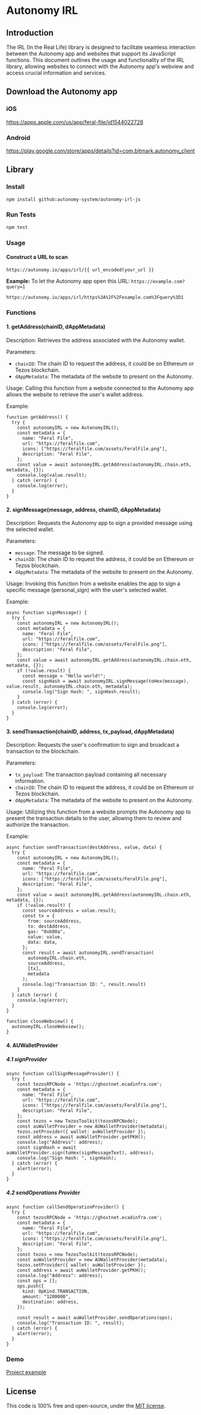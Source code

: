 # Autonomy IRL

## Introduction

The IRL (In the Real Life) library is designed to facilitate seamless interaction between the Autonomy app and websites that support its JavaScript functions. This document outlines the usage and functionality of the IRL library, allowing websites to connect with the Autonomy app's webview and access crucial information and services.

## Download the Autonomy app

### iOS

https://apps.apple.com/us/app/feral-file/id1544022728

### Android

https://play.google.com/store/apps/details?id=com.bitmark.autonomy_client

## Library

### Install

```bash
npm install github:autonomy-system/autonomy-irl-js
```

### Run Tests

```bash
npm test
```

### Usage

#### Construct a URL to scan

```
https://autonomy.io/apps/irl/{{ url_encoded(your_url }}
```

**Example:**
To let the Autonomy app open this URL: `https://example.com?query=1`

```
https://autonomy.io/apps/irl/https%3A%2F%2Fexample.com%3Fquery%3D1
```

### Functions

#### 1. getAddress(chainID, dAppMetadata)

Description: Retrieves the address associated with the Autonomy wallet.

Parameters:

- `chainID`: The chain ID to request the address, it could be on Ethereum or Tezos blockchain.
- `dAppMetadata`: The metadata of the website to present on the Autonomy.

Usage:
Calling this function from a website connected to the Autonomy app allows the website to retrieve the user's wallet address.

Example:

```JS
function getAddress() {
  try {
    const autonomyIRL = new AutonomyIRL();
    const metadata = {
      name: "Feral File",
      url: "https://feralfile.com",
      icons: ["https://feralfile.com/assets/FeralFile.png"],
      description: "Feral File",
    };
    const value = await autonomyIRL.getAddress(autonomyIRL.chain.eth, metadata, {});
    console.log(value.result);
  } catch (error) {
    console.log(error);
  }
}
```

#### 2. signMessage(message, address, chainID, dAppMetadata)

Description: Requests the Autonomy app to sign a provided message using the selected wallet.

Parameters:

- `message`: The message to be signed.
- `chainID`: The chain ID to request the address, it could be on Ethereum or Tezos blockchain.
- `dAppMetadata`: The metadata of the website to present on the Autonomy.

Usage:
Invoking this function from a website enables the app to sign a specific message (personal_sign) with the user's selected wallet.

Example:

```JS
async function signMessage() {
  try {
    const autonomyIRL = new AutonomyIRL();
    const metadata = {
      name: "Feral File",
      url: "https://feralfile.com",
      icons: ["https://feralfile.com/assets/FeralFile.png"],
      description: "Feral File",
    };
    const value = await autonomyIRL.getAddress(autonomyIRL.chain.eth, metadata, {});
    if (!value.result) {
      const message = "Hello world!";
      const signHash = await autonomyIRL.signMessage(toHex(message), value.result, autonomyIRL.chain.eth, metadata);
      console.log("Sign Hash: ", signHash.result);
    }
  } catch (error) {
    console.log(error);
  }
}
```

#### 3. sendTransaction(chainID, address, tx_payload, dAppMetadata)

Description: Requests the user's confirmation to sign and broadcast a transaction to the blockchain.

Parameters:

- `tx_payload`: The transaction payload containing all necessary information.
- `chainID`: The chain ID to request the address, it could be on Ethereum or Tezos blockchain.
- `dAppMetadata`: The metadata of the website to present on the Autonomy.

Usage:
Utilizing this function from a website prompts the Autonomy app to present the transaction details to the user, allowing them to review and authorize the transaction.

Example:

```JS
async function sendTransaction(destAddress, value, data) {
  try {
    const autonomyIRL = new AutonomyIRL();
    const metadata = {
      name: "Feral File",
      url: "https://feralfile.com",
      icons: ["https://feralfile.com/assets/FeralFile.png"],
      description: "Feral File",
    };
    const value = await autonomyIRL.getAddress(autonomyIRL.chain.eth, metadata, {});
    if (!value.result) {
      const sourceAddress = value.result;
      const tx = {
        from: sourceAddress,
        to: destAddress,
        gas: "0xb00a",
        value: value,
        data: data,
      };
      const result = await autonomyIRL.sendTransaction(
        autonomyIRL.chain.eth,
        sourceAddress,
        [tx],
        metadata
      );
      console.log("Transaction ID: ", result.result)
    }
  } catch (error) {
    console.log(error);
  }
}
```

```JS
function closeWebview() {
  autonomyIRL.closeWebview();
}
```

#### 4. AUWalletProvider

##### 4.1 signProvider

```JS
async function callSignMessageProvider() {
  try {
    const tezosRPCNode = 'https://ghostnet.ecadinfra.com';
    const metadata = {
      name: "Feral File",
      url: "https://feralfile.com",
      icons: ["https://feralfile.com/assets/FeralFile.png"],
      description: "Feral File",
    };
    const tezos = new TezosToolkit(tezosRPCNode);
    const auWalletProvider = new AUWalletProvider(metadata);
    tezos.setProvider({ wallet: auWalletProvider });
    const address = await auWalletProvider.getPKH();
    console.log("Address": address);
    const signHash = await auWalletProvider.sign(toHex(signMessageText), address);
    console.log("Sign Hash: ", signHash);
  } catch (error) {
    alert(error);
  }
}
```

##### 4.2 sendOperations Provider

```JS
async function callSendOperationProvider() {
  try {
    const tezosRPCNode = 'https://ghostnet.ecadinfra.com';
    const metadata = {
      name: "Feral File",
      url: "https://feralfile.com",
      icons: ["https://feralfile.com/assets/FeralFile.png"],
      description: "Feral File",
    };
    const tezos = new TezosToolkit(tezosRPCNode);
    const auWalletProvider = new AUWalletProvider(metadata);
    tezos.setProvider({ wallet: auWalletProvider });
    const address = await auWalletProvider.getPKH();
    console.log("Address": address);
    const ops = [];
    ops.push({
      kind: OpKind.TRANSACTION,
      amount: "1200000",
      destination: address,
    });

    const result = await auWalletProvider.sendOperations(ops);
    console.log("Transaction ID: ", result);
  } catch (error) {
    alert(error);
  }
}
```

### Demo

[Project example](example)

## License

This code is 100% free and open-source, under the [MIT license](LICENSE).

